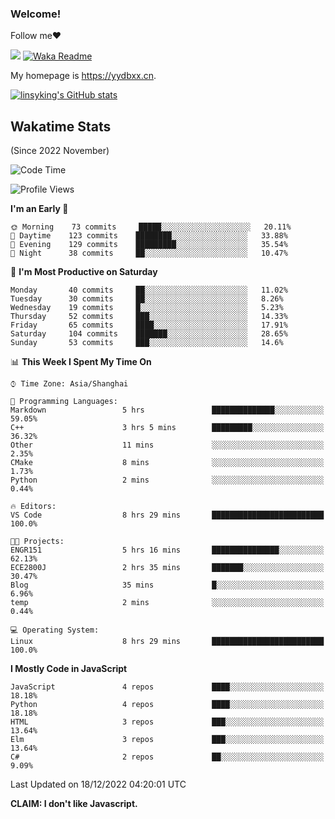 ### Welcome!

Follow me:heart:

![](https://visitor-badge.glitch.me/badge?page_id=linsyking.linsyking)
[![Waka Readme](https://github.com/linsyking/linsyking/actions/workflows/waka-readme.yml/badge.svg)](https://github.com/linsyking/linsyking/actions/workflows/waka-readme.yml)

My homepage is <https://yydbxx.cn>.

[![linsyking's GitHub stats](https://github-readme-stats.vercel.app/api?username=linsyking&show_icons=true&theme=onedark)](https://github.com/anuraghazra/github-readme-stats)

## Wakatime Stats

(Since 2022 November)

<!--START_SECTION:waka-->
![Code Time](http://img.shields.io/badge/Code%20Time-36%20hrs%208%20mins-blue)

![Profile Views](http://img.shields.io/badge/Profile%20Views-103-blue)

**I'm an Early 🐤** 

```text
🌞 Morning    73 commits     █████░░░░░░░░░░░░░░░░░░░░   20.11% 
🌆 Daytime    123 commits    ████████░░░░░░░░░░░░░░░░░   33.88% 
🌃 Evening    129 commits    █████████░░░░░░░░░░░░░░░░   35.54% 
🌙 Night      38 commits     ██░░░░░░░░░░░░░░░░░░░░░░░   10.47%

```
📅 **I'm Most Productive on Saturday** 

```text
Monday       40 commits     ██░░░░░░░░░░░░░░░░░░░░░░░   11.02% 
Tuesday      30 commits     ██░░░░░░░░░░░░░░░░░░░░░░░   8.26% 
Wednesday    19 commits     █░░░░░░░░░░░░░░░░░░░░░░░░   5.23% 
Thursday     52 commits     ███░░░░░░░░░░░░░░░░░░░░░░   14.33% 
Friday       65 commits     ████░░░░░░░░░░░░░░░░░░░░░   17.91% 
Saturday     104 commits    ███████░░░░░░░░░░░░░░░░░░   28.65% 
Sunday       53 commits     ███░░░░░░░░░░░░░░░░░░░░░░   14.6%

```


📊 **This Week I Spent My Time On** 

```text
⌚︎ Time Zone: Asia/Shanghai

💬 Programming Languages: 
Markdown                 5 hrs               ██████████████░░░░░░░░░░░   59.05% 
C++                      3 hrs 5 mins        █████████░░░░░░░░░░░░░░░░   36.32% 
Other                    11 mins             ░░░░░░░░░░░░░░░░░░░░░░░░░   2.35% 
CMake                    8 mins              ░░░░░░░░░░░░░░░░░░░░░░░░░   1.73% 
Python                   2 mins              ░░░░░░░░░░░░░░░░░░░░░░░░░   0.44%

🔥 Editors: 
VS Code                  8 hrs 29 mins       █████████████████████████   100.0%

🐱‍💻 Projects: 
ENGR151                  5 hrs 16 mins       ███████████████░░░░░░░░░░   62.13% 
ECE2800J                 2 hrs 35 mins       ███████░░░░░░░░░░░░░░░░░░   30.47% 
Blog                     35 mins             █░░░░░░░░░░░░░░░░░░░░░░░░   6.96% 
temp                     2 mins              ░░░░░░░░░░░░░░░░░░░░░░░░░   0.44%

💻 Operating System: 
Linux                    8 hrs 29 mins       █████████████████████████   100.0%

```

**I Mostly Code in JavaScript** 

```text
JavaScript               4 repos             ████░░░░░░░░░░░░░░░░░░░░░   18.18% 
Python                   4 repos             ████░░░░░░░░░░░░░░░░░░░░░   18.18% 
HTML                     3 repos             ███░░░░░░░░░░░░░░░░░░░░░░   13.64% 
Elm                      3 repos             ███░░░░░░░░░░░░░░░░░░░░░░   13.64% 
C#                       2 repos             ██░░░░░░░░░░░░░░░░░░░░░░░   9.09%

```



 Last Updated on 18/12/2022 04:20:01 UTC
<!--END_SECTION:waka-->

**CLAIM: I don't like Javascript.**
